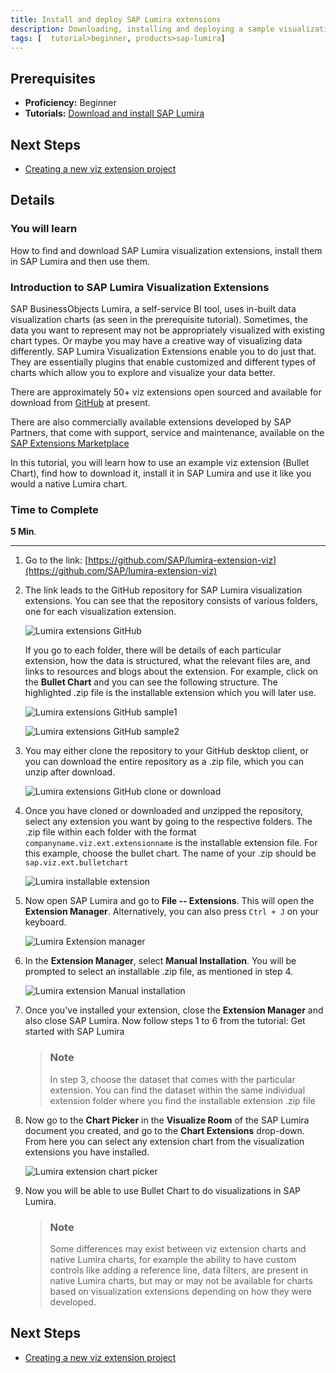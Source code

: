 ```yaml
---
title: Install and deploy SAP Lumira extensions
description: Downloading, installing and deploying a sample visualization extension in SAP Lumira
tags: [  tutorial>beginner, products>sap-lumira]
---
```

## Prerequisites  
 - **Proficiency:** Beginner
 - **Tutorials:** [Download and install SAP Lumira](http://www.sap.com/developer/tutorials/lumira-install.html)

## Next Steps
 - [Creating a new viz extension project](http://www.sap.com/developer/tutorials/lumira-web-ide-create-viz-extension.html)

## Details
### You will learn  
How to find and download SAP Lumira visualization extensions, install them in SAP Lumira and then use them.

### Introduction to SAP Lumira Visualization Extensions
SAP BusinessObjects Lumira, a self-service BI tool, uses in-built data visualization charts (as seen in the prerequisite tutorial). Sometimes, the data you want to represent may not be appropriately visualized with existing chart types. Or maybe you may have a creative way of visualizing data differently. SAP Lumira Visualization Extensions enable you to do just that. They are essentially plugins that enable customized and different types of charts which allow you to explore and visualize your data better.

There are approximately 50+ viz extensions open sourced and available for download from [GitHub](https://github.com/SAP/lumira-extension-viz) at present.

There are also commercially available extensions developed by SAP Partners, that come with support, service and maintenance, available on the [SAP Extensions Marketplace](https://analytics-extensions.enter.sap/)

In this tutorial, you will learn how to use an example viz extension (Bullet Chart), find how to download it, install it in SAP Lumira and use it like you would a native Lumira chart.

### Time to Complete
**5 Min**.

---

1. Go to the link: [https://github.com/SAP/lumira-extension-viz](https://github.com/SAP/lumira-extension-viz)

2. The link leads to the GitHub repository for SAP Lumira visualization extensions. You can see that the repository consists of various folders, one for each visualization extension.

    ![Lumira extensions GitHub](https://raw.githubusercontent.com/AnnieSuantak/Tutorials/master/tutorials/lumira-extensions-intro/lumira3_2.png)

    If you go to each folder, there will be details of each particular extension, how the data is structured, what the relevant files are, and links to resources and blogs about the extension.
    For example, click on the **Bullet Chart** and you can see the following structure. The highlighted .zip file is the installable extension which you will later use.

    ![Lumira extensions GitHub sample1](https://raw.githubusercontent.com/AnnieSuantak/Tutorials/master/tutorials/lumira-extensions-intro/lumira3_2a.png)

    ![Lumira extensions GitHub sample2](https://raw.githubusercontent.com/AnnieSuantak/Tutorials/master/tutorials/lumira-extensions-intro/lumira3_2b.png)

3.  You may either clone the repository to your GitHub desktop client, or you can download the entire repository as a .zip file, which you can unzip after download.

    ![Lumira extensions GitHub clone or download](https://raw.githubusercontent.com/AnnieSuantak/Tutorials/master/tutorials/lumira-extensions-intro/lumira3_3.png)

4. Once you have cloned or downloaded and unzipped the repository, select any extension you want by going to the respective folders. The .zip file within each folder with the format `companyname.viz.ext.extensionname` is the installable extension file. For this example, choose the bullet chart. The name of your .zip should be `sap.viz.ext.bulletchart`

    ![Lumira installable extension](https://raw.githubusercontent.com/AnnieSuantak/Tutorials/master/tutorials/lumira-extensions-intro/lumira3_4.png)

5. Now open SAP Lumira and go to **File -- Extensions**. This will open the **Extension Manager**. Alternatively, you can also press `Ctrl + J` on your keyboard.

    ![Lumira Extension manager](https://raw.githubusercontent.com/AnnieSuantak/Tutorials/master/tutorials/lumira-extensions-intro/lumira3_5.png)

6. In the **Extension Manager**, select **Manual Installation**. You will be prompted to select an installable .zip file, as mentioned in step 4.

    ![Lumira extension Manual installation](https://raw.githubusercontent.com/AnnieSuantak/Tutorials/master/tutorials/lumira-extensions-intro/lumira3_6.png)

7.  Once you've installed your extension, close the **Extension Manager** and also close SAP Lumira. Now follow steps 1 to 6 from the tutorial: Get started with SAP Lumira

    > ### Note
    > In step 3, choose the dataset that comes with the particular extension. You can find the dataset within the same individual extension folder where you find the installable extension .zip file

8.  Now go to the **Chart Picker** in the **Visualize Room** of the SAP Lumira document you created, and go to the **Chart Extensions** drop-down. From here you can select any extension chart from the visualization extensions you have installed.

    ![Lumira extension chart picker](https://raw.githubusercontent.com/AnnieSuantak/Tutorials/master/tutorials/lumira-extensions-intro/lumira3_8.png)

9.  Now you will be able to use Bullet Chart to do visualizations in SAP Lumira.

    > ### Note
    > Some differences may exist between viz extension charts and native Lumira charts, for example the ability to have custom controls like adding a reference line, data filters, are present in native Lumira charts, but may or may not be available for charts based on visualization extensions depending on how they were developed.

## Next Steps
 - [Creating a new viz extension project](http://www.sap.com/developer/tutorials/lumira-web-ide-create-viz-extension.html)
